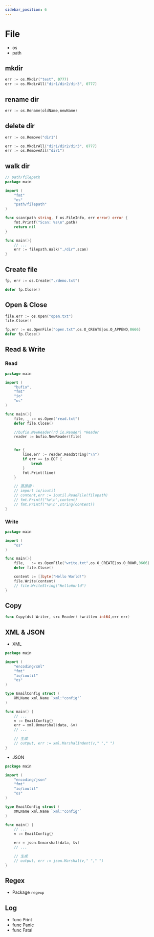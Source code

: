 ```yaml
---
sidebar_position: 6
---
```


# File
- os
- path

## mkdir
```go
err := os.Mkdir("test", 0777)
err := os.MkdirAll("dir1/dir2/dir3", 0777)
```

## rename dir
```go
err := os.Rename(oldName,newName)
```

## delete dir
```go
err := os.Remove("dir1")

err := os.MkdirAll("dir1/dir2/dir3", 0777)
err := os.RemoveAll("dir1")
```

## walk dir
```go
// path/filepath
package main

import (
    "fmt"
    "os"
    "path/filepath"
)

func scan(path string, f os.FileInfo, err error) error {
    fmt.Printf("Scan: %s\n",path)
    return nil
}

func main(){
    // ...
    err := filepath.Walk("./dir",scan)
}
```

## Create file
```go
fp, err := os.Create("./demo.txt")

defer fp.Close()
```

## Open & Close
```go
file,err := os.Open("open.txt")
file.Close()

fp,err := os.OpenFile("open.txt",os.O_CREATE|os.O_APPEND,0666)
defer fp.Close()
```

## Read & Write
### Read
```go
package main

import (
    "bufio",
    "fmt"
    "io"
    "os"
)

func main(){
    file, _ := os.Open("read.txt")
    defer file.Close()

    //bufio.NewReader(rd io.Reader) *Reader
    reader := bufio.NewReader(file)


    for {
        line,err := reader.ReadString("\n")
        if err == io.EOF {
            break
        }
        fmt.Print(line)
    }

    // 直接讀：
    // import io/ioutil
    // content,err := ioutil.ReadFile(filepath) 
    // fmt.Printf("%v\n",content)
    // fmt.Printf("%v\n",string(content))
}
```

### Write
```go
package main

import (
    "os"
)

func main(){
    file, _ := os.OpenFile("write.txt",os.O_CREATE|os.O_ROWR,0666)
    defer file.Close()

    content := []byte("Hello World!")
    file.Write(content)
    // file.WriteString("HelloWorld")
}
```

## Copy
```go
func Copy(dst Writer, src Reader) (written int64,err err)
```

## XML & JSON
- XML
```go
package main

import (
    "encoding/xml"
    "fmt"
    "io/ioutil"
    "os"
)

type EmailConfig struct (
    XMLName xml.Name `xml:"config"`
)

func main() {
    // ...
    v := EmailConfig{}
    err = xml.Unmarshal(data, &v)
    // ...

    // 生成
    // output, err := xml.MarshalIndent(v," "," ")
}
```
- JSON
```go
package main

import (
    "encoding/json"
    "fmt"
    "io/ioutil"
    "os"
)

type EmailConfig struct (
    XMLName xml.Name `xml:"config"`
)

func main() {
    // ...
    v := EmailConfig{}

    err = json.Unmarshal(data, &v)
    // ...

    // 生成
    // output, err := json.Marshal(v," "," ")
}
```

## Regex
- Package `regexp`


## Log
- func Print
- func Panic
- func Fatal
